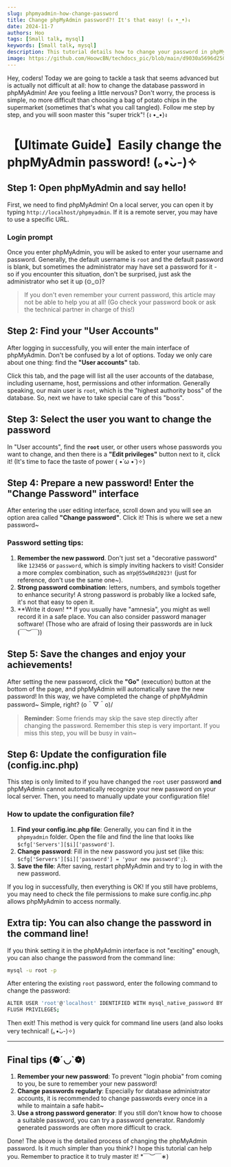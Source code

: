 ```yaml
---
slug: phpmyadmin-how-change-password
title: Change phpMyAdmin password?! It's that easy! (ง •_•)ง
date: 2024-11-7
authors: Hoo
tags: [Small talk, mysql]
keywords: [Small talk, mysql]
description: This tutorial details how to change your password in phpMyAdmin, providing clear step-by-step instructions, including logging in, setting a new password, saving, and updating the configuration file, to help you complete the password change quickly and securely.
image: https://github.com/HoowcBN/techdocs_pic/blob/main/d9030a5696d2507a1dfb38a686ac93c2.jpg?raw=true
---
```




Hey, coders! Today we are going to tackle a task that seems advanced but is actually not difficult at all: how to change the database password in phpMyAdmin! Are you feeling a little nervous? Don't worry, the process is simple, no more difficult than choosing a bag of potato chips in the supermarket (sometimes that's what you call tangled). Follow me step by step, and you will soon master this "super trick"! (ง •_•)ง

<!-- truncate -->

# 【Ultimate Guide】Easily change the phpMyAdmin password! (｡•̀ᴗ-)✧



## Step 1: Open phpMyAdmin and say hello!

First, we need to find phpMyAdmin! On a local server, you can open it by typing `http://localhost/phpmyadmin`. If it is a remote server, you may have to use a specific URL.

### Login prompt

Once you enter phpMyAdmin, you will be asked to enter your username and password. Generally, the default username is `root` and the default password is blank, but sometimes the administrator may have set a password for it - so if you encounter this situation, don't be surprised, just ask the administrator who set it up (⊙_⊙)?

> If you don't even remember your current password, this article may not be able to help you at all! (Go check your password book or ask the technical partner in charge of this!)

## Step 2: Find your "User Accounts"

After logging in successfully, you will enter the main interface of phpMyAdmin. Don't be confused by a lot of options. Today we only care about one thing: find the **"User accounts"** tab.

Click this tab, and the page will list all the user accounts of the database, including username, host, permissions and other information. Generally speaking, our main user is `root`, which is the "highest authority boss" of the database. So, next we have to take special care of this "boss".

## Step 3: Select the user you want to change the password

In "User accounts", find the **`root`** user, or other users whose passwords you want to change, and then there is a **"Edit privileges"** button next to it, click it! (It's time to face the taste of power ( •̀ ω •́ )✧)

## Step 4: Prepare a new password! Enter the "Change Password" interface

After entering the user editing interface, scroll down and you will see an option area called **"Change password"**. Click it! This is where we set a new password~

### Password setting tips:

1. **Remember the new password**. Don't just set a "decorative password" like `123456` or `password`, which is simply inviting hackers to visit! Consider a more complex combination, such as `mYp@55w0Rd2023!` (just for reference, don't use the same one~).
2. **Strong password combination**: letters, numbers, and symbols together to enhance security! A strong password is probably like a locked safe, it's not that easy to open it.
3. **Write it down! ** If you usually have "amnesia", you might as well record it in a safe place. You can also consider password manager software! (Those who are afraid of losing their passwords are in luck (￣︶￣))

## Step 5: Save the changes and enjoy your achievements!

After setting the new password, click the **"Go"** (execution) button at the bottom of the page, and phpMyAdmin will automatically save the new password! In this way, we have completed the change of phpMyAdmin password~ Simple, right? (o＾▽＾o)/

> **Reminder**: Some friends may skip the save step directly after changing the password. Remember this step is very important. If you miss this step, you will be busy in vain~

## Step 6: Update the configuration file (config.inc.php)

This step is only limited to if you have changed the `root` user password **and** phpMyAdmin cannot automatically recognize your new password on your local server. Then, you need to manually update your configuration file!

### How to update the configuration file?

1. **Find your config.inc.php file**: Generally, you can find it in the `phpmyadmin` folder. Open the file and find the line that looks like `$cfg['Servers'][$i]['password']`.
2. **Change password**: Fill in the new password you just set (like this: `$cfg['Servers'][$i]['password'] = 'your new password';`).
3. **Save the file**: After saving, restart phpMyAdmin and try to log in with the new password.

If you log in successfully, then everything is OK! If you still have problems, you may need to check the file permissions to make sure config.inc.php allows phpMyAdmin to access normally.

## Extra tip: You can also change the password in the command line!

If you think setting it in the phpMyAdmin interface is not "exciting" enough, you can also change the password from the command line:

```bash
mysql -u root -p
```

After entering the existing `root` password, enter the following command to change the password:

```bash
ALTER USER 'root'@'localhost' IDENTIFIED WITH mysql_native_password BY 'your new password';
FLUSH PRIVILEGES;
```

Then exit! This method is very quick for command line users (and also looks very technical! (｡•̀ᴗ-)✧)

------

## Final tips (❁´◡`❁)

1. **Remember your new password**: To prevent "login phobia" from coming to you, be sure to remember your new password!
2. **Change passwords regularly**: Especially for database administrator accounts, it is recommended to change passwords every once in a while to maintain a safe habit~
3. **Use a strong password generator**: If you still don’t know how to choose a suitable password, you can try a password generator. Randomly generated passwords are often more difficult to crack.

Done! The above is the detailed process of changing the phpMyAdmin password. Is it much simpler than you think? I hope this tutorial can help you. Remember to practice it to truly master it! *￣︶￣∗)
